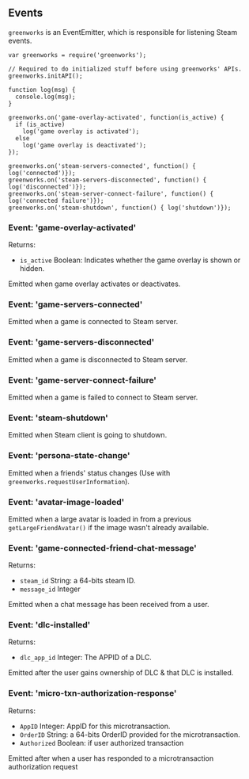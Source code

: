 ## Events

`greenworks` is an EventEmitter, which is responsible for listening Steam events.

```
var greenworks = require('greenworks');

// Required to do initialized stuff before using greenworks' APIs.
greenworks.initAPI();

function log(msg) {
  console.log(msg);
}

greenworks.on('game-overlay-activated', function(is_active) {
  if (is_active)
    log('game overlay is activated');
  else
    log('game overlay is deactivated');
});

greenworks.on('steam-servers-connected', function() { log('connected')});
greenworks.on('steam-servers-disconnected', function() { log('disconnected')});
greenworks.on('steam-server-connect-failure', function() { log('connected failure')});
greenworks.on('steam-shutdown', function() { log('shutdown')});
```

### Event: 'game-overlay-activated'

Returns:
  * `is_active` Boolean:  Indicates whether the game overlay is shown or hidden.

Emitted when game overlay activates or deactivates.

### Event: 'game-servers-connected'

Emitted when a game is connected to Steam server.

### Event: 'game-servers-disconnected'

Emitted when a game is disconnected to Steam server.

### Event: 'game-server-connect-failure'

Emitted when a game is failed to connect to Steam server.

### Event: 'steam-shutdown'

Emitted when Steam client is going to shutdown.

### Event: 'persona-state-change'

Emitted when a friends' status changes (Use with
`greenworks.requestUserInformation`).

### Event: 'avatar-image-loaded'

Emitted when a large avatar is loaded in from a previous
`getLargeFriendAvatar()` if the image wasn't already available.

### Event: 'game-connected-friend-chat-message'

Returns:
* `steam_id` String: a 64-bits steam ID.
* `message_id` Integer

Emitted when a chat message has been received from a user.

### Event: 'dlc-installed'

Returns:
* `dlc_app_id` Integer: The APPID of a DLC.

Emitted after the user gains ownership of DLC & that DLC is installed.

### Event: 'micro-txn-authorization-response'

Returns:
* `AppID` Integer: AppID for this microtransaction.
* `OrderID` String: a 64-bits OrderID provided for the microtransaction.
* `Authorized` Boolean: if user authorized transaction

Emitted after when a user has responded to a microtransaction authorization request
